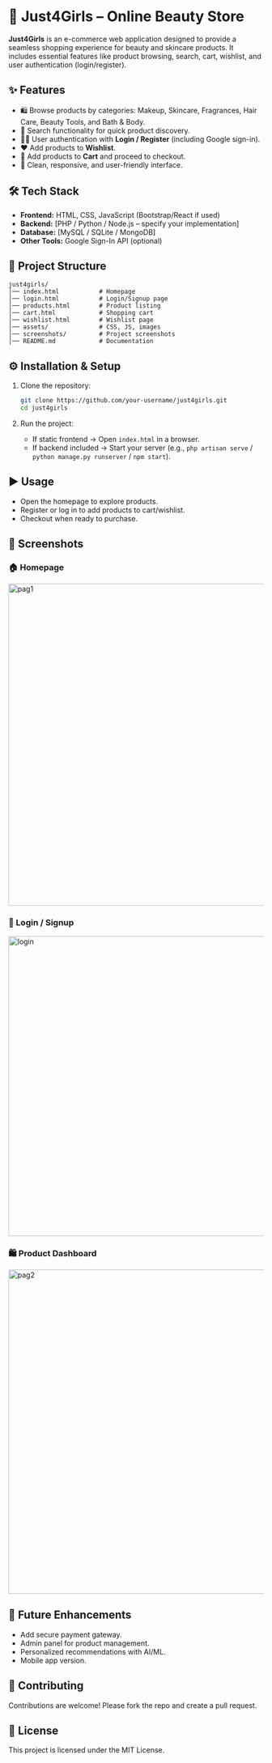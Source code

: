 
# 💄 Just4Girls – Online Beauty Store

**Just4Girls** is an e-commerce web application designed to provide a seamless shopping experience for beauty and skincare products. It includes essential features like product browsing, search, cart, wishlist, and user authentication (login/register).

## ✨ Features

* 🛍️ Browse products by categories: Makeup, Skincare, Fragrances, Hair Care, Beauty Tools, and Bath & Body.
* 🔎 Search functionality for quick product discovery.
* 👩‍💻 User authentication with **Login / Register** (including Google sign-in).
* ❤️ Add products to **Wishlist**.
* 🛒 Add products to **Cart** and proceed to checkout.
* 📱 Clean, responsive, and user-friendly interface.

## 🛠️ Tech Stack

* **Frontend:** HTML, CSS, JavaScript (Bootstrap/React if used)
* **Backend:** \[PHP / Python / Node.js – specify your implementation]
* **Database:** \[MySQL / SQLite / MongoDB]
* **Other Tools:** Google Sign-In API (optional)

## 📂 Project Structure

```
just4girls/
│── index.html           # Homepage
│── login.html           # Login/Signup page
│── products.html        # Product listing
│── cart.html            # Shopping cart
│── wishlist.html        # Wishlist page
│── assets/              # CSS, JS, images
│── screenshots/         # Project screenshots
│── README.md            # Documentation
```

## ⚙️ Installation & Setup

1. Clone the repository:

   ```bash
   git clone https://github.com/your-username/just4girls.git
   cd just4girls
   ```

2. Run the project:

   * If static frontend → Open `index.html` in a browser.
   * If backend included → Start your server (e.g., `php artisan serve` / `python manage.py runserver` / `npm start`).

## ▶️ Usage

* Open the homepage to explore products.
* Register or log in to add products to cart/wishlist.
* Checkout when ready to purchase.

## 📸 Screenshots

### 🏠 Homepage
<img width="1338" height="637" alt="pag1" src="https://github.com/user-attachments/assets/47728f19-2eea-441c-a1a4-57b285fb3ce6" />

### 🔑 Login / Signup
<img width="1209" height="593" alt="login" src="https://github.com/user-attachments/assets/e568a931-4095-4e46-a539-2c7601323149" />

### 🛍️ Product Dashboard

<img width="1343" height="641" alt="pag2" src="https://github.com/user-attachments/assets/1f1a5b17-ce02-4d21-82d3-e0d5d1bbcbdc" />

## 🚀 Future Enhancements

* Add secure payment gateway.
* Admin panel for product management.
* Personalized recommendations with AI/ML.
* Mobile app version.

## 🤝 Contributing

Contributions are welcome! Please fork the repo and create a pull request.

## 📜 License

This project is licensed under the MIT License.
